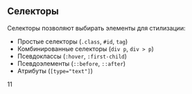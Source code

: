 ## Селекторы

Селекторы позволяют выбирать элементы для стилизации:

* Простые селекторы (`.class`, `#id`, `tag`)
* Комбинированные селекторы (`div p`, `div > p`)
* Псевдоклассы (`:hover`, `:first-child`)
* Псевдоэлементы (`::before`, `::after`)
* Атрибуты (`[type="text"]`)

11